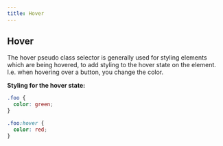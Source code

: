 ```yaml
---
title: Hover
---
```

## Hover

The hover pseudo class selector is generally used for styling elements which are being hovered, to add styling to the hover state on the element. I.e. when hovering over a button, you change the color.

**Styling for the hover state:**
```css
.foo {
  color: green;
}

.foo:hover {
  color: red;
}
```


